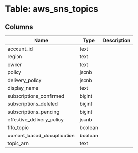 
# Table: aws_sns_topics

## Columns
| Name        | Type           | Description  |
| ------------- | ------------- | -----  |
|account_id|text||
|region|text||
|owner|text||
|policy|jsonb||
|delivery_policy|jsonb||
|display_name|text||
|subscriptions_confirmed|bigint||
|subscriptions_deleted|bigint||
|subscriptions_pending|bigint||
|effective_delivery_policy|jsonb||
|fifo_topic|boolean||
|content_based_deduplication|boolean||
|topic_arn|text||
